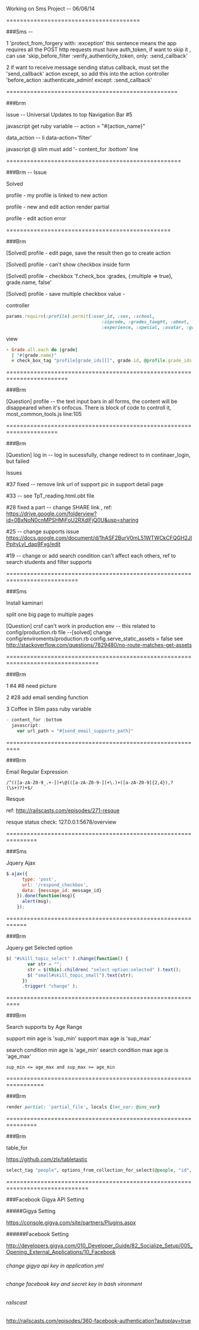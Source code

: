 Working on Sms Project -- 06/06/14

=======================================

###Sms -- 

1 'protect_from_forgery with: :exception' this sentence means the app requires all the POST http requests must have auth_token, if want to skip it , can use 'skip_before_filter :verify_authenticity_token, only: :send_callback'

2  if want to receive message sending status callback, must set the 'send_callback' action except, so add this into the action controller 'before_action :authenticate_admin! except: :send_callback'

==================================================

###brm

issue -- Universal Updates to top Navigation Bar #5

javascript get ruby variable -- action = "#{action_name}"

data_action -- li data-action='filter'

javascript @ slim must add '- content_for :bottom' line

===================================================

###Brm -- Issue

Solved

profile - my profile is linked to new action

profile - new and edit action render partial

profile - edit action error

================================================

###Brm

[Solved] profile - edit page, save the result then go to create action

[Solved] profile - can't show checkbox inside form

[Solved] profile - checkbox 'f.check_box :grades, {:multiple => true}, grade.name, false'

[Solved] profile - save multiple checkbox value -     

controller 
```ruby
params.require(:profile).permit(:user_id, :sex, :school,
                                    :zipcode, :grades_taught, :about,
                                    :experience, :special, :avatar, :grade_ids => [])
```
view
``` ruby
- Grade.all.each do |grade|
  | "#{grade.name}"
  = check_box_tag "profile[grade_ids][]", grade.id, @profile.grade_ids.include?(grade.id)              
```
========================================================================

###Brm

[Question] profile -- the text input bars in all forms, the content will be disappeared when it's onfocus. There is block of code to controll it, most_common_tools.js line:105
 
=====================================================================

###Brm

[Question] log in -- log in sucessfully, change redirect to in continaer_login, but failed

Issues

#37 fixed -- remove link url of support pic in support detail page

#33 -- see TpT_reading.html.obt file

#28 fixed a part -- change SHARE link , ref: https://drive.google.com/folderview?id=0BxNoN0cnMPSHMjFoU2RXdlFjQ0U&usp=sharing

#25 -- change supports issue https://docs.google.com/document/d/1hASF2BurV0mL51WTWCkCFQGH2JIPpltyLyI_dap9Fxg/edit

#19 -- change or add search condition can't affect each others, ref to search students and filter supports

===========================================================================

###Sms 

Install kaminari

split one big page to multiple pages

[Question] crsf can't work in production env -- this related to config/production.rb file
	--[solved] change config/enviroments/production.rb config.serve_static_assets = false
	see http://stackoverflow.com/questions/7829480/no-route-matches-get-assets

=================================================================================

###Brm 

1 #4 #8 need picture

2 #28 add email sending function

3 Coffee in Slim pass ruby variable
```javascript
- content_for :bottom
  javascript:
    var url_path = "#{send_email_supports_path}"
```
==========================================================

###Brm

Email Regular Expression
```
/^(([a-zA-Z0-9_.+-])+\@(([a-zA-Z0-9-])+\.)+([a-zA-Z0-9]{2,4}),?(\s+)?)+$/    
```
Resque

ref: http://railscasts.com/episodes/271-resque

resque status check: 127.0.0.1:5678/overview

===============================================================

###Sms

Jquery Ajax
```javascript
$.ajax({
      type: 'post',
      url: '/respond_checkbox',
      data: {message_id: message_id}
    }).done(function(msg){
      alert(msg);
    });
```
============================================================

###Brm

Jquery get Selected option
```javascript
$( "#skill_topic_select" ).change(function() {
        var str = "";
        str = $(this).children( "select option:selected" ).text();
        $( "small#skill_topic_small").text(str);
      })
      .trigger( "change" ); 
```
==========================================================

###Brm

Search supports by Age Range 

support min age is 'sup_min'
support max age is 'sup_max'

search condition min age is 'age_min'
search condition max age is 'age_max'
```
sup_min <= age_max and sup_max >= age_min
```
=================================================================

###Brm
```ruby
render partial: 'partial_file', locals {loc_var: @ins_var}
```
===============================================================

###Brm

table_for

https://github.com/zlx/tabletastic

```ruby
select_tag "people", options_from_collection_for_select(@people, "id", "name")
```
==============================================================================

###Facebook Gigya API Setting

#####Gigya Setting

https://console.gigya.com/site/partners/Plugins.aspx



######Facebook Setting

http://developers.gigya.com/010_Developer_Guide/82_Socialize_Setup/005_Opening_External_Applications/10_Facebook



###### change gigya api key in application.yml

###### change facebook key and secret key in bash vironment



###### railscast 

http://railscasts.com/episodes/360-facebook-authentication?autoplay=true

